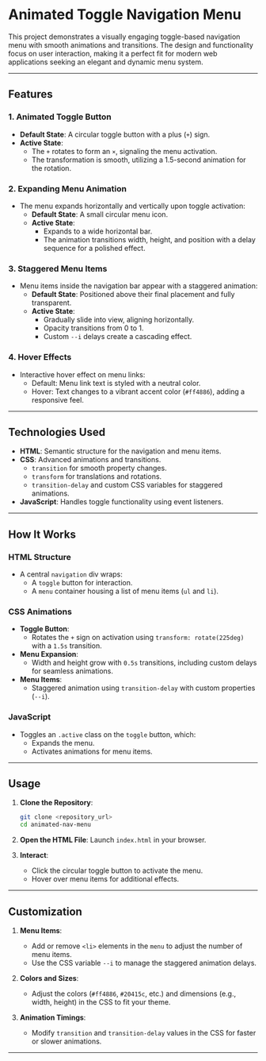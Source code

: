 # Animated Toggle Navigation Menu

This project demonstrates a visually engaging toggle-based navigation menu with smooth animations and transitions. The design and functionality focus on user interaction, making it a perfect fit for modern web applications seeking an elegant and dynamic menu system.

---

## Features

### **1. Animated Toggle Button**
- **Default State**: A circular toggle button with a plus (`+`) sign.
- **Active State**:
  - The `+` rotates to form an `×`, signaling the menu activation.
  - The transformation is smooth, utilizing a 1.5-second animation for the rotation.

### **2. Expanding Menu Animation**
- The menu expands horizontally and vertically upon toggle activation:
  - **Default State**: A small circular menu icon.
  - **Active State**:
    - Expands to a wide horizontal bar.
    - The animation transitions width, height, and position with a delay sequence for a polished effect.

### **3. Staggered Menu Items**
- Menu items inside the navigation bar appear with a staggered animation:
  - **Default State**: Positioned above their final placement and fully transparent.
  - **Active State**:
    - Gradually slide into view, aligning horizontally.
    - Opacity transitions from 0 to 1.
    - Custom `--i` delays create a cascading effect.

### **4. Hover Effects**
- Interactive hover effect on menu links:
  - Default: Menu link text is styled with a neutral color.
  - Hover: Text changes to a vibrant accent color (`#ff4886`), adding a responsive feel.

---

## Technologies Used

- **HTML**: Semantic structure for the navigation and menu items.
- **CSS**: Advanced animations and transitions.
  - `transition` for smooth property changes.
  - `transform` for translations and rotations.
  - `transition-delay` and custom CSS variables for staggered animations.
- **JavaScript**: Handles toggle functionality using event listeners.

---

## How It Works

### HTML Structure
- A central `navigation` div wraps:
  - A `toggle` button for interaction.
  - A `menu` container housing a list of menu items (`ul` and `li`).

### CSS Animations
- **Toggle Button**:
  - Rotates the `+` sign on activation using `transform: rotate(225deg)` with a `1.5s` transition.
- **Menu Expansion**:
  - Width and height grow with `0.5s` transitions, including custom delays for seamless animations.
- **Menu Items**:
  - Staggered animation using `transition-delay` with custom properties (`--i`).

### JavaScript
- Toggles an `.active` class on the `toggle` button, which:
  - Expands the menu.
  - Activates animations for menu items.

---

## Usage

1. **Clone the Repository**:
   ```bash
   git clone <repository_url>
   cd animated-nav-menu
   ```

2. **Open the HTML File**:
   Launch `index.html` in your browser.

3. **Interact**:
   - Click the circular toggle button to activate the menu.
   - Hover over menu items for additional effects.

---

## Customization

1. **Menu Items**:
   - Add or remove `<li>` elements in the `menu` to adjust the number of menu items.
   - Use the CSS variable `--i` to manage the staggered animation delays.

2. **Colors and Sizes**:
   - Adjust the colors (`#ff4886`, `#20415c`, etc.) and dimensions (e.g., width, height) in the CSS to fit your theme.

3. **Animation Timings**:
   - Modify `transition` and `transition-delay` values in the CSS for faster or slower animations.

---


